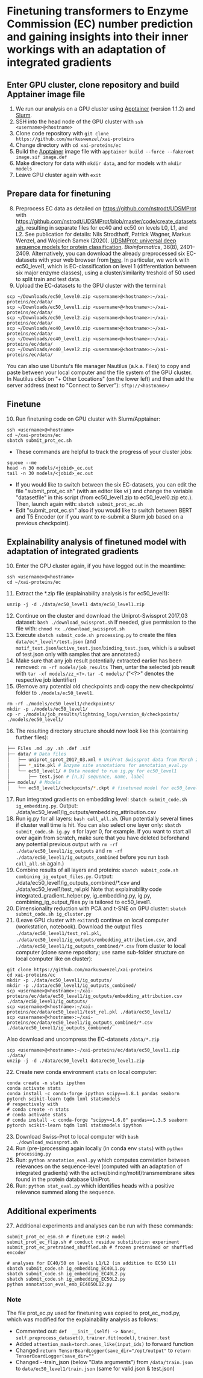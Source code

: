 # Finetuning transformers to Enzyme Commission (EC) number prediction and gaining insights into their inner workings with an adaptation of integrated gradients

## Enter GPU cluster, clone repository and build Apptainer image file

1. We run our analysis on a GPU cluster using [Apptainer](https://apptainer.org/) (version 1.1.2) and [Slurm](https://slurm.schedmd.com/quickstart.html).
2. SSH into the head node of the GPU cluster with `ssh <username>@<hostname>`
3. Clone code repository with `git clone https://github.com/markuswenzel/xai-proteins`
4. Change directory with `cd xai-proteins/ec`
5. Build the [Apptainer](https://apptainer.org/) image file with `apptainer build --force --fakeroot image.sif image.def`
6. Make directory for data with `mkdir data`, and for models with `mkdir models`
7. Leave GPU cluster again with `exit`


## Prepare data for finetuning

8. Preprocess EC data as detailed on <https://github.com/nstrodt/UDSMProt> with <https://github.com/nstrodt/UDSMProt/blob/master/code/create_datasets.sh>, resulting in separate files for ec40 and ec50 on levels L0, L1, and L2. See publication for details: Nils Strodthoff, Patrick Wagner, Markus Wenzel, and Wojciech Samek (2020). [UDSMProt: universal deep sequence models for protein classification](https://doi.org/10.1093/bioinformatics/btaa003). _Bioinformatics_, 36(8), 2401–2409. Alternatively, you can download the already preprocessed six EC-datasets with your web browser from [here](https://datacloud.hhi.fraunhofer.de/s/odHaAoLyTyq4GjL). In particular, we work with ec50_level1, which is EC-classification on level 1 (differentiation between six major enzyme classes), using a cluster/similarity treshold of 50 used to split train and test data.
9. Upload the EC-datasets to the GPU cluster with the terminal:
```
scp ~/Downloads/ec50_level0.zip <username>@<hostname>:~/xai-proteins/ec/data/
scp ~/Downloads/ec50_level1.zip <username>@<hostname>:~/xai-proteins/ec/data/
scp ~/Downloads/ec50_level2.zip <username>@<hostname>:~/xai-proteins/ec/data/
scp ~/Downloads/ec40_level0.zip <username>@<hostname>:~/xai-proteins/ec/data/
scp ~/Downloads/ec40_level1.zip <username>@<hostname>:~/xai-proteins/ec/data/
scp ~/Downloads/ec40_level2.zip <username>@<hostname>:~/xai-proteins/ec/data/
```
You can also use Ubuntu's file manager Nautilus (a.k.a. Files) to copy and paste between your local computer and the file system of the GPU cluster. In Nautilus click on "+ Other Locations" (on the lower left) and then add the server address (next to "Connect to Server"): `sftp://<hostname>/`


## Finetune

10. Run finetuning code on GPU cluster with Slurm/Apptainer: 
```
ssh <username>@<hostname>
cd ~/xai-proteins/ec
sbatch submit_prot_ec.sh
```
* These commands are helpful to track the progress of your cluster jobs:
```
squeue --me
head -n 30 models/<jobid>_ec.out
tail -n 30 models/<jobid>_ec.out
```
* If you would like to switch between the six EC-datasets, you can edit the file "submit_prot_ec.sh" (with an editor like _vi_ ) and change the variable "datasetfile" in this script (from ec50_level1.zip to ec50_level0.zip etc.). Then, launch again with: `sbatch submit_prot_ec.sh`
* Edit "submit_prot_ec.sh" also if you would like to switch between BERT and T5 Encoder (or if you want to re-submit a Slurm job based on a previous checkpoint).


## Explainability analysis of finetuned model with adaptation of integrated gradients

10. Enter the GPU cluster again, if you have logged out in the meantime:
```
ssh <username>@<hostname>
cd ~/xai-proteins/ec
```
11. Extract the *.zip file (explainability analysis is for ec50_level1): 
```
unzip -j -d ./data/ec50_level1 data/ec50_level1.zip
```
12. Continue on the cluster and download the Uniprot-Swissprot 2017_03 dataset: 
`bash ./download_swissprot.sh` 
If needed, give permission to the file with:
`chmod +x ./download_swissprot.sh`
13. Execute `sbatch submit_code.sh processing.py` to create the files `data/ec*_level*/test.json` (and `motif_test.json`/`active_test.json`/`binding_test.json`, which is a subset of test.json only with samples that are annotated.)
14. Make sure that any job result potentially extracted earlier has been removed: `rm -rf models/job_results`
Then, untar the selected job result with `tar -xf models/zz_<?>.tar -C models/` ("<?>" denotes the respective job identifier)
15. (Remove any potential old checkpoints and) copy the new checkpoints/ folder to `./models/ec50_level1`.
```
rm -rf ./models/ec50_level1/checkpoints/
mkdir -p ./models/ec50_level1/
cp -r ./models/job_results/lightning_logs/version_0/checkpoints/ ./models/ec50_level1/
```
16. The resulting directory structure should now look like this (containing further files):
```bash
├── Files .md .py .sh .def .sif
├── data/ # Data files
│   ├── uniprot_sprot_2017_03.xml # UniProt Swissprot data from March 2017
│   ├── *_site.pkl # Enzyme site annotations for annotation_eval.py
│   └── ec50_level1/ # Data needed to run ig.py for ec50_level1
│   	├── test.json # [n,3] sequence, name, label
├── models/ # Models
│   └── ec50_level1/checkpoints/*.ckpt # finetuned model for ec50_level1 prediction 
```
17. Run integrated gradients on embedding level: `sbatch submit_code.sh ig_embedding.py`. Output: ./data/ec50_level1/ig_outputs/embedding_attribution.csv
18. Run ig.py for all layers: `bash call_all.sh`. (Run potentially several times if cluster wall time is hit. You can also select one layer only: `sbatch submit_code.sh ig.py 0` for layer 0, for example. If you want to start all over again from scratch, make sure that you have deleted beforehand any potential previous output with `rm -rf ./data/ec50_level1/ig_outputs` and `rm -rf ./data/ec50_level1/ig_outputs_combined` before you run `bash call_all.sh` again.) 
19. Combine results of all layers and proteins: `sbatch submit_code.sh combining_ig_output_files.py`. Output: ./data/ec50_level1/ig_outputs_combined/*.csv and ./data/ec50_level1/test_rel.pkl
Note that explainability code integrated_gradient_helper.py, ig_embedding.py, ig.py, combining_ig_output_files.py is tailored to ec50_level1.
20. Dimensionality reduction with PCA and t-SNE on GPU cluster: `sbatch submit_code.sh ig_cluster.py`
21. (Leave GPU cluster with `exit`and) continue on local computer (workstation, notebook). Download the output files `./data/ec50_level1/test_rel.pkl`, `./data/ec50_level1/ig_outputs/embedding_attribution.csv`, and `./data/ec50_level1/ig_outputs_combined/*.csv` from cluster to local computer (clone same repository; use same sub-folder structure on local computer like on cluster):
```
git clone https://github.com/markuswenzel/xai-proteins
cd xai-proteins/ec
mkdir -p ./data/ec50_level1/ig_outputs/
mkdir -p ./data/ec50_level1/ig_outputs_combined/
scp <username>@<hostname>:~/xai-proteins/ec/data/ec50_level1/ig_outputs/embedding_attribution.csv ./data/ec50_level1/ig_outputs/
scp <username>@<hostname>:~/xai-proteins/ec/data/ec50_level1/test_rel.pkl ./data/ec50_level1/
scp <username>@<hostname>:~/xai-proteins/ec/data/ec50_level1/ig_outputs_combined/*.csv ./data/ec50_level1/ig_outputs_combined/
```
Also download and uncompress the EC-datasets `/data/*.zip`
```
scp <username>@<hostname>:~/xai-proteins/ec/data/ec50_level1.zip ./data/
unzip -j -d ./data/ec50_level1 data/ec50_level1.zip
```
22. Create new conda environment `stats` on local computer:
```
conda create -n stats ipython
conda activate stats
conda install -c conda-forge ipython scipy==1.8.1 pandas seaborn pytorch scikit-learn tqdm lxml statsmodels
# respectively with
# conda create -n stats
# conda activate stats
# conda install -c conda-forge "scipy>=1.6.0" pandas==1.3.5 seaborn pytorch scikit-learn tqdm lxml statsmodels ipython
```
23. Download Swiss-Prot to local computer with `bash ./download_swissprot.sh`
24. Run (pre-)processing again locally (in conda env `stats`) with `python processing.py`
25. Run: `python annotation_eval.py` which computes correlation between relevances on the sequence-level (computed with an adaptation of integrated gradients) with the active/binding/motif/transmembrane sites found in the protein database UniProt.
26. Run: `python stat_eval.py` which identifies heads with a positive relevance summed along the sequence.


## Additional experiments

27. Additional experiments and analyses can be run with these commands:
```
submit_prot_ec_esm.sh # finetune ESM-2 model
submit_prot_ec_flip.sh # conduct residue substitution experiment
submit_prot_ec_pretrained_shuffled.sh # frozen pretrained or shuffled encoder

# analyses for EC40/50 on levels L1/L2 (in addition to EC50 L1)
sbatch submit_code.sh ig_embedding_EC40L1.py 
sbatch submit_code.sh ig_embedding_EC40L2.py
sbatch submit_code.sh ig_embedding_EC50L2.py
python annotation_eval_emb_EC4050L12.py
```


### Note 

The file prot_ec.py used for finetuning was copied to prot_ec_mod.py, which was modified for the explainability analysis as follows:

* Commented out: `def  __init__(self) -> None:`, `self.preprocess_dataset()`, `trainer.fit(model)`, `trainer.test`
* Added `attention_mask=torch.ones_like(input_ids)` to forward function
* Changed `return TensorBoardLogger(save_dir="/opt/output"` to `return TensorBoardLogger(save_dir=""`
* Changed --train_json (below "Data arguments") from `/data/train.json` to `data/ec50_level1/train.json` (same for valid.json & test.json)

